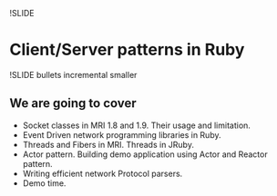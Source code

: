 !SLIDE
# Client/Server patterns in Ruby #

!SLIDE bullets incremental smaller

## We are going to cover ##

* Socket classes in MRI 1.8 and 1.9. Their usage and limitation.
* Event Driven network programming libraries in Ruby.
* Threads and Fibers in MRI. Threads in JRuby.
* Actor pattern. Building demo application using Actor and Reactor pattern.
* Writing efficient network Protocol parsers.
* Demo time.

